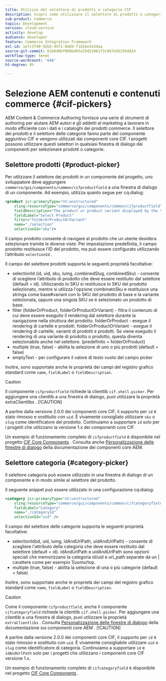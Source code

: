 ```yaml
---
title: Utilizzo del selettore di prodotti e categorie CIF
description: Scopri come utilizzare il selettore di prodotti e categorie CIF nei componenti per l’e-commerce dei clienti per supportare autori e professionisti del marketing nell’utilizzo efficiente dei dati di catalogo e di prodotto commerce.
sub-product: Commerce
topics: Development
version: cloud-service
activity: develop
audience: developer
feature: Commerce Integration Framework
exl-id: 1e7c3748-92b5-45f1-8dd9-f1816e3e34aa
source-git-commit: 61b8d0bf960bd03a19d22061f3c897a56259dd24
workflow-type: tm+mt
source-wordcount: '648'
ht-degree: 0%

---
```


# Selezione AEM contenuti e contenuti commerce {#cif-pickers}

AEM Content &amp; Commerce Authoring fornisce una serie di strumenti di authoring per aiutare AEM autori e gli addetti al marketing a lavorare in modo efficiente con i dati e i cataloghi dei prodotti commerce. Il selettore dei prodotti e il selettore delle categorie fanno parte del componente aggiuntivo CIF e vengono utilizzati dai componenti core CIF. I progetti possono utilizzare questi selettori in qualsiasi finestra di dialogo dei componenti per selezionare prodotti o categorie.

## Selettore prodotti {#product-picker}

Per utilizzare il selettore dei prodotti in un componente del progetto, uno sviluppatore deve aggiungere `commerce/gui/components/common/cifproductfield` a una finestra di dialogo di un componente. Ad esempio, utilizza quanto segue per cq:dialog:

```xml
<product jcr:primaryType="nt:unstructured"
    sling:resourceType="commerce/gui/components/common/cifproductfield"
    fieldDescription="The product or product variant displayed by the teaser"
    fieldLabel="Select Product"
    filter="folderOrProductOrVariant"
    name="./selection"
    selectionId="sku"/>
```

Il campo prodotto consente di navigare al prodotto che un utente desidera selezionare tramite le diverse viste. Per impostazione predefinita, il campo prodotto restituisce l’ID del prodotto, ma può essere configurato utilizzando l’attributo `selectionId` .

Il campo del selettore prodotti supporta le seguenti proprietà facoltative:

- selectionId (id, uid, sku, lumg, combinedSlug, combinedSku) - consente di scegliere l’attributo di prodotto che deve essere restituito dal selettore (default = id). Utilizzando lo SKU si restituisce lo SKU del prodotto selezionato, mentre si utilizza l&#39;opzione combinatoSku e restituisce una stringa come base#variant con lo SKU del prodotto di base e la variante selezionata, oppure una singola SKU se è selezionato un prodotto di base.
- filter (folderOrProduct, folderOrProductOrVariant) - filtra il contenuto di cui deve essere eseguito il rendering dal selettore durante la navigazione nella struttura del prodotto. folderOrProduct - esegue il rendering di cartelle e prodotti. folderOrProductOrVariant - esegue il rendering di cartelle, varianti di prodotti e prodotti. Se viene eseguito il rendering di una variante di prodotto o prodotto, questa diventa selezionabile anche nel selettore. (predefinito = folderOrProduct)
- multiple (true, false) - abilita la selezione di uno o più prodotti (default = false)
- emptyText - per configurare il valore di testo vuoto del campo picker

Inoltre, sono supportate anche le proprietà dei campi del registro grafico standard come `name`, `fieldLabel` o `fieldDescription`.

>[!CAUTION]
>
>Il componente `cifproductfield` richiede la clientlib `cif.shell.picker`. Per aggiungere una clientlib a una finestra di dialogo, puoi utilizzare la proprietà extraClientlibs .
>[!CAUTION]
>
>A partire dalla versione 2.0.0 dei componenti core CIF, il supporto per `id` è stato rimosso e sostituito con `uid`. È vivamente consigliato utilizzare `sku` o `slug` come identificatore del prodotto. Continuiamo a supportare `id` solo per i progetti che utilizzano la versione 1.x dei componenti core CIF.

Un esempio di funzionamento completo di `cifproductfield` è disponibile nel progetto [CIF Core Components](https://github.com/adobe/aem-core-cif-components/blob/master/ui.apps/src/main/content/jcr_root/apps/core/cif/components/commerce/productteaser/v1/productteaser/_cq_dialog/.content.xml) . Consulta anche [Personalizzazione delle finestre di dialogo](https://experienceleague.adobe.com/docs/experience-manager-core-components/using/developing/customizing.html?lang=en#customizing-dialogs) della documentazione dei componenti core AEM.

## Selettore categoria {#category-picker}

Il selettore categoria può essere utilizzato in una finestra di dialogo di un componente e in modo simile al selettore del prodotto.

Il seguente snippet può essere utilizzato in una configurazione cq:dialog:

```xml
<category jcr:primaryType="nt:unstructured" 
    sling:resourceType="commerce/gui/components/common/cifcategoryfield" 
    fieldLabel="Category" 
    name="./categoryId" 
    selectionId="uid" />
```

Il campo del selettore delle categorie supporta le seguenti proprietà facoltative:

- selectionId(id, uid, lumg, idAndUrlPath, uidAndUrlPath) - consente di scegliere l&#39;attributo della categoria che deve essere restituito dal selettore (default = id). idAndUrlPath e uidAndUrlPath sono opzioni speciali che memorizzano la categoria id/uid e url_path separate da un | carattere come per esempio 1|uomo/top.
- multiple (true, false) - abilita la selezione di una o più categorie (default = false)

Inoltre, sono supportate anche le proprietà dei campi del registro grafico standard come `name`, `fieldLabel` o `fieldDescription`.

>[!CAUTION]
>
>Come il componente `cifproductfield`, anche il componente `cifcategoryfield` richiede la clientlib `cif.shell.picker`. Per aggiungere una clientlib a una finestra di dialogo, puoi utilizzare la proprietà `extraClientlibs` . Consulta [Personalizzazione delle finestre di dialogo](https://experienceleague.adobe.com/docs/experience-manager-core-components/using/developing/customizing.html?lang=en#customizing-dialogs) della documentazione sui componenti core AEM .
>[!CAUTION]
>
>A partire dalla versione 2.0.0 dei componenti core CIF, il supporto per `id` è stato rimosso e sostituito con `uid`. È vivamente consigliabile utilizzare `uid` o `slug` come identificatore di categoria. Continuiamo a supportare `id` e `idAndUrlPath` solo per i progetti che utilizzano i componenti core CIF versione 1.x.

Un esempio di funzionamento completo di `cifcategoryfield` è disponibile nel progetto [CIF Core Components](https://github.com/adobe/aem-core-cif-components/blob/master/ui.apps/src/main/content/jcr_root/apps/core/cif/components/commerce/featuredcategorylist/v1/featuredcategorylist/_cq_dialog/.content.xml) .
